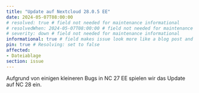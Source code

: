 ```yaml
---
title: "Update auf Nextcloud 28.0.5 EE"
date: 2024-05-07T08:00:00
# resolved: true # field not needed for maintenance informational
# resolvedWhen: 2024-05-07T08:00:00 # field not needed for maintenance informational
# severity: down # field not needed for maintenance informational
informational: true # field makes issue look more like a blog post and removes any references to downtime length
pin: true # Resolving: set to false
affected:
- Dateiablage
section: issue
---
```


Aufgrund von einigen kleineren Bugs in NC 27 EE spielen wir das Update auf NC 28 ein.
